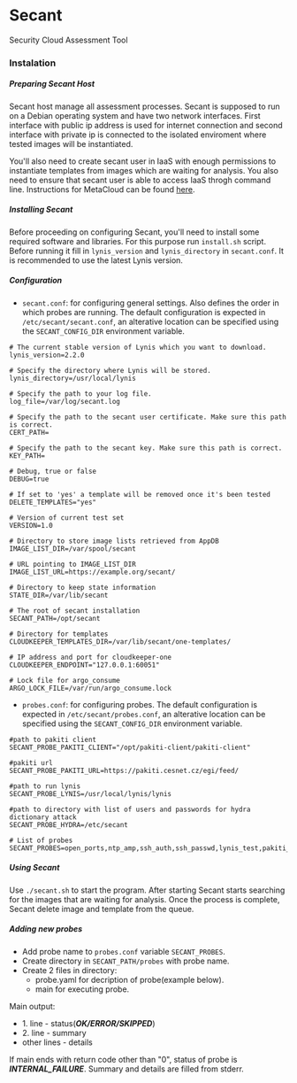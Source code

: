 # Secant
Security Cloud Assessment Tool

### Instalation
##### Preparing Secant Host
Secant host manage all assessment processes.  Secant is supposed to run on a Debian operating system and have two network interfaces. First interface with public ip address is used for internet connection and second interface with private ip is connected to the isolated enviroment where tested images will be instantiated.

You'll also need to create secant user in IaaS with enough permissions to instantiate templates from images which are waiting for analysis. You also need to ensure that secant user is able to access IaaS throgh command line. Instructions for MetaCloud can be found [here](https://wiki.metacentrum.cz/wiki/MetaCloud_access_through_command_line).

##### Installing Secant
Before proceeding on configuring Secant, you'll need to install some required software and libraries. For this purpose run `install.sh` script. Before running it fill in `lynis_version` and `lynis_directory` in `secant.conf`. It is recommended to use the latest Lynis version.

##### Configuration
- `secant.conf`: for configuring general settings. Also defines the order in which probes are running. The default configuration is expected in `/etc/secant/secant.conf`, an alterative location can be specified using the `SECANT_CONFIG_DIR` environment variable.
```
# The current stable version of Lynis which you want to download.
lynis_version=2.2.0

# Specify the directory where Lynis will be stored.
lynis_directory=/usr/local/lynis

# Specify the path to your log file.
log_file=/var/log/secant.log

# Specify the path to the secant user certificate. Make sure this path is correct.
CERT_PATH=

# Specify the path to the secant key. Make sure this path is correct.
KEY_PATH=

# Debug, true or false
DEBUG=true

# If set to 'yes' a template will be removed once it's been tested
DELETE_TEMPLATES="yes"

# Version of current test set
VERSION=1.0

# Directory to store image lists retrieved from AppDB
IMAGE_LIST_DIR=/var/spool/secant

# URL pointing to IMAGE_LIST_DIR
IMAGE_LIST_URL=https://example.org/secant/

# Directory to keep state information
STATE_DIR=/var/lib/secant

# The root of secant installation
SECANT_PATH=/opt/secant

# Directory for templates
CLOUDKEEPER_TEMPLATES_DIR=/var/lib/secant/one-templates/

# IP address and port for cloudkeeper-one
CLOUDKEEPER_ENDPOINT="127.0.0.1:60051"

# Lock file for argo_consume
ARGO_LOCK_FILE=/var/run/argo_consume.lock
```

- `probes.conf`: for configuring probes. The default configuration is expected in `/etc/secant/probes.conf`, an alterative location can be specified using the `SECANT_CONFIG_DIR` environment variable.
```
#path to pakiti client
SECANT_PROBE_PAKITI_CLIENT="/opt/pakiti-client/pakiti-client"

#pakiti url
SECANT_PROBE_PAKITI_URL=https://pakiti.cesnet.cz/egi/feed/

#path to run lynis
SECANT_PROBE_LYNIS=/usr/local/lynis/lynis

#path to directory with list of users and passwords for hydra dictionary attack
SECANT_PROBE_HYDRA=/etc/secant

# List of probes
SECANT_PROBES=open_ports,ntp_amp,ssh_auth,ssh_passwd,lynis_test,pakiti_test
```
##### Using Secant
Use `./secant.sh` to start the program. After starting Secant starts searching for the images that are waiting for analysis. Once the process is complete, Secant delete image and template from the queue.

##### Adding new probes
- Add probe name to `probes.conf` variable `SECANT_PROBES`.
- Create directory in `SECANT_PATH/probes` with probe name.
- Create 2 files in directory:
    - probe.yaml for decription of probe(example below).
    - main for executing probe.

Main output:
- 1\. line - status(***OK/ERROR/SKIPPED***)
- 2\. line - summary
- other lines - details

If main ends with return code other than "0", status of probe is ***INTERNAL_FAILURE***. Summary and details are filled from stderr.
